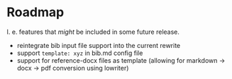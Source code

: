 # Roadmap

I. e. features that *might* be included in some future release.

- reintegrate bib input  file support into the current rewrite
- support ``template: xyz`` in bib.md config file
- support for reference-docx files as template (allowing
  for markdown -> docx -> pdf conversion using lowriter)
